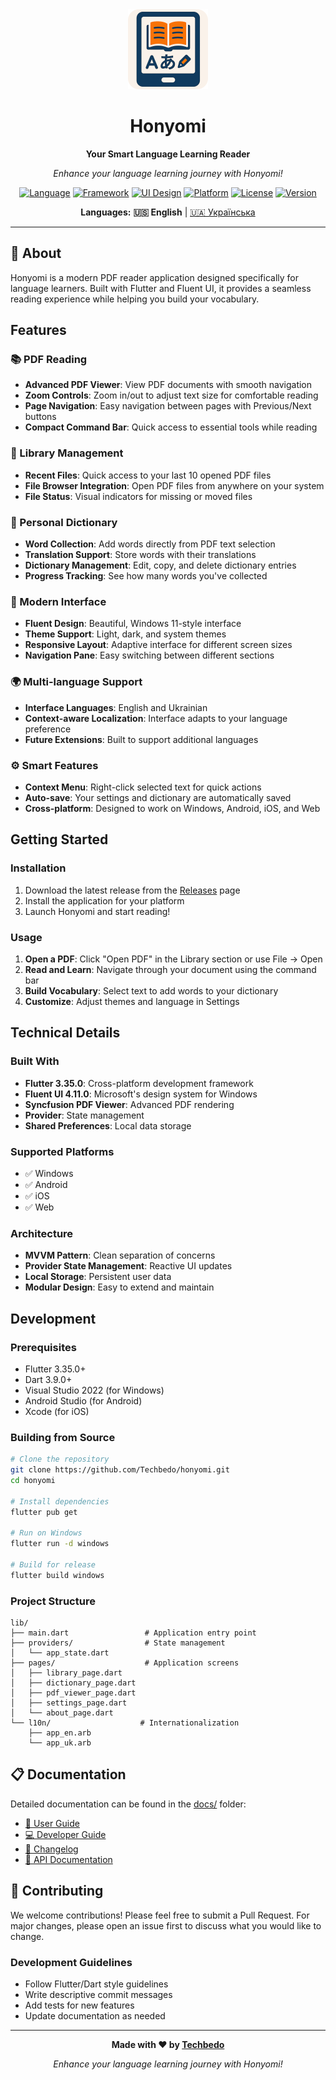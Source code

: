 <div align="center">
  <img src="assets/icons/icon.png" alt="Honyomi Icon" width="128" height="128">
  
  # Honyomi
  **Your Smart Language Learning Reader**

  *Enhance your language learning journey with Honyomi!*

  
[![Language](https://img.shields.io/badge/Language-Dart-0175C2?logo=dart&logoColor=white)](https://dart.dev/)
[![Framework](https://img.shields.io/badge/Framework-Flutter-02569B?logo=flutter&logoColor=white)](https://flutter.dev/)
[![UI Design](https://img.shields.io/badge/UI-Fluent%20Design-0078D4?logo=microsoft&logoColor=white)](https://github.com/bdlukaa/fluent_ui)
[![Platform](https://img.shields.io/badge/Platform-Windows%20%7C%20Android%20%7C%20iOS%20%7C%20Web-lightgrey)](https://flutter.dev/docs/development/tools/sdk/release-notes/supported-platforms)
[![License](https://img.shields.io/badge/License-Apache%202.0-green?logo=apache)](LICENSE)
[![Version](https://img.shields.io/github/v/release/Techbedo/honyomi?sort=semver&label=Version&logo=github&logoColor=white)](https://github.com/Techbedo/honyomi/releases)

  **Languages:** **🇺🇸 English** | [🇺🇦 Українська](README_UK.md)

</div>

---

## 📖 About

Honyomi is a modern PDF reader application designed specifically for language learners. Built with Flutter and Fluent UI, it provides a seamless reading experience while helping you build your vocabulary.

## Features

### 📚 PDF Reading
- **Advanced PDF Viewer**: View PDF documents with smooth navigation
- **Zoom Controls**: Zoom in/out to adjust text size for comfortable reading
- **Page Navigation**: Easy navigation between pages with Previous/Next buttons
- **Compact Command Bar**: Quick access to essential tools while reading

### 📖 Library Management
- **Recent Files**: Quick access to your last 10 opened PDF files
- **File Browser Integration**: Open PDF files from anywhere on your system
- **File Status**: Visual indicators for missing or moved files

### 📝 Personal Dictionary
- **Word Collection**: Add words directly from PDF text selection
- **Translation Support**: Store words with their translations
- **Dictionary Management**: Edit, copy, and delete dictionary entries
- **Progress Tracking**: See how many words you've collected

### 🎨 Modern Interface
- **Fluent Design**: Beautiful, Windows 11-style interface
- **Theme Support**: Light, dark, and system themes
- **Responsive Layout**: Adaptive interface for different screen sizes
- **Navigation Pane**: Easy switching between different sections

### 🌍 Multi-language Support
- **Interface Languages**: English and Ukrainian
- **Context-aware Localization**: Interface adapts to your language preference
- **Future Extensions**: Built to support additional languages

### ⚙️ Smart Features
- **Context Menu**: Right-click selected text for quick actions
- **Auto-save**: Your settings and dictionary are automatically saved
- **Cross-platform**: Designed to work on Windows, Android, iOS, and Web

## Getting Started

### Installation

1. Download the latest release from the [Releases](https://github.com/Techbedo/honyomi/releases) page
2. Install the application for your platform
3. Launch Honyomi and start reading!

### Usage

1. **Open a PDF**: Click "Open PDF" in the Library section or use File → Open
2. **Read and Learn**: Navigate through your document using the command bar
3. **Build Vocabulary**: Select text to add words to your dictionary
4. **Customize**: Adjust themes and language in Settings

## Technical Details

### Built With
- **Flutter 3.35.0**: Cross-platform development framework
- **Fluent UI 4.11.0**: Microsoft's design system for Windows
- **Syncfusion PDF Viewer**: Advanced PDF rendering
- **Provider**: State management
- **Shared Preferences**: Local data storage

### Supported Platforms
- ✅ Windows
- ✅ Android
- ✅ iOS
- ✅ Web

### Architecture
- **MVVM Pattern**: Clean separation of concerns
- **Provider State Management**: Reactive UI updates
- **Local Storage**: Persistent user data
- **Modular Design**: Easy to extend and maintain

## Development

### Prerequisites
- Flutter 3.35.0+
- Dart 3.9.0+
- Visual Studio 2022 (for Windows)
- Android Studio (for Android)
- Xcode (for iOS)

### Building from Source

```bash
# Clone the repository
git clone https://github.com/Techbedo/honyomi.git
cd honyomi

# Install dependencies
flutter pub get

# Run on Windows
flutter run -d windows

# Build for release
flutter build windows
```

### Project Structure
```
lib/
├── main.dart                 # Application entry point
├── providers/                # State management
│   └── app_state.dart
├── pages/                    # Application screens
│   ├── library_page.dart
│   ├── dictionary_page.dart
│   ├── pdf_viewer_page.dart
│   ├── settings_page.dart
│   └── about_page.dart
└── l10n/                    # Internationalization
    ├── app_en.arb
    └── app_uk.arb
```

## 📋 Documentation

Detailed documentation can be found in the [docs/](docs/) folder:

- [📖 User Guide](docs/USER_GUIDE.md)
- [💻 Developer Guide](docs/DEVELOPER_GUIDE.md)
- [📝 Changelog](docs/CHANGELOG.md)
- [🔧 API Documentation](docs/API.md)

## 🤝 Contributing

We welcome contributions! Please feel free to submit a Pull Request. For major changes, please open an issue first to discuss what you would like to change.

### Development Guidelines
- Follow Flutter/Dart style guidelines
- Write descriptive commit messages
- Add tests for new features
- Update documentation as needed

---
<div align="center">

  <div align="center">
  <strong>Made with ❤️ by <a href="https://techbedo.com">Techbedo</a></strong>
  
  *Enhance your language learning journey with Honyomi!*
</div>
